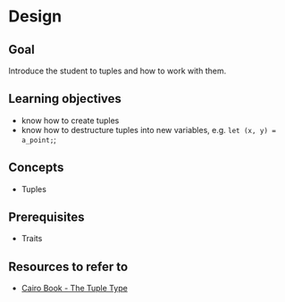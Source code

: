 # Design

## Goal

Introduce the student to tuples and how to work with them.

## Learning objectives

- know how to create tuples
- know how to destructure tuples into new variables, e.g. `let (x, y) = a_point;`;

## Concepts

- Tuples

## Prerequisites

- Traits

## Resources to refer to

- [Cairo Book - The Tuple Type][tuples]

[tuples]: https://book.cairo-lang.org/ch02-02-data-types.html#the-tuple-type
